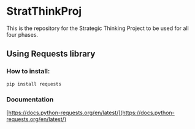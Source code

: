 # StratThinkProj
This is the repository for the Strategic Thinking Project to be used for all four phases.

## Using Requests library

### How to install:
```
pip install requests
```

### Documentation
[https://docs.python-requests.org/en/latest/](https://docs.python-requests.org/en/latest/)

